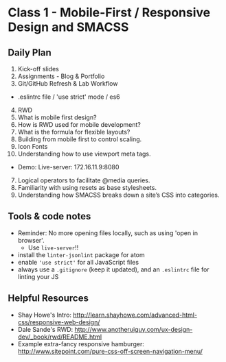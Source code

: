 # Class 1 - Mobile-First / Responsive Design and SMACSS

## Daily Plan  
1. Kick-off slides  
2. Assignments - Blog & Portfolio  
3. Git/GitHub Refresh & Lab Workflow  
  - .eslintrc file / 'use strict' mode / es6  
4. RWD  
  1. What is mobile first design?  
  2. How is RWD used for mobile development?  
  3. What is the formula for flexible layouts?  
  4. Building from mobile first to control scaling.  
  5. Icon Fonts  
  6. Understanding how to use viewport meta tags.  
  - Demo: Live-server: 172.16.11.9:8080  
  7. Logical operators to facilitate @media queries.  
  8. Familiarity with using resets as base stylesheets.  
  9. Understanding how SMACSS breaks down a site’s CSS into categories.  

## Tools & code notes  
- Reminder: No more opening files locally, such as using 'open in browser'.  
  - Use `live-server`!!  
- install the `linter-jsonlint` package for atom  
- enable `'use strict'` for all JavaScript files  
- always use a `.gitignore` (keep it updated), and an `.eslintrc` file for linting your JS  

## Helpful Resources  
 - Shay Howe's Intro: http://learn.shayhowe.com/advanced-html-css/responsive-web-design/  
 - Dale Sande's RWD: http://www.anotheruiguy.com/ux-design-dev/_book/rwd/README.html  
 - Example extra-fancy responsive hamburger: http://www.sitepoint.com/pure-css-off-screen-navigation-menu/  
